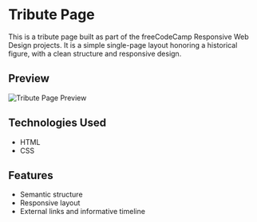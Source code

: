 # Tribute Page

This is a tribute page built as part of the freeCodeCamp Responsive Web Design projects. It is a simple single-page layout honoring a historical figure, with a clean structure and responsive design.

## Preview

![Tribute Page Preview](./assets/tribute-preview.png)

## Technologies Used

- HTML
- CSS

## Features

- Semantic structure
- Responsive layout
- External links and informative timeline

